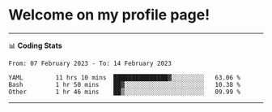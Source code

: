 # Welcome on my profile page!
<!-- print(("dralla"[::-1]+"s").capitalize()) -->

<!-- ---
👨🏻‍💻 **Busy With**
* Learning new Skills.
* Building small Projects.
* Being helpful. -->

---
📊 **Coding Stats**
<!--START_SECTION:waka-->

```text
From: 07 February 2023 - To: 14 February 2023

YAML         11 hrs 10 mins  ███████████████▓░░░░░░░░░   63.06 %
Bash         1 hr 50 mins    ██▓░░░░░░░░░░░░░░░░░░░░░░   10.38 %
Other        1 hr 46 mins    ██▒░░░░░░░░░░░░░░░░░░░░░░   09.99 %
```

<!--END_SECTION:waka-->
---
